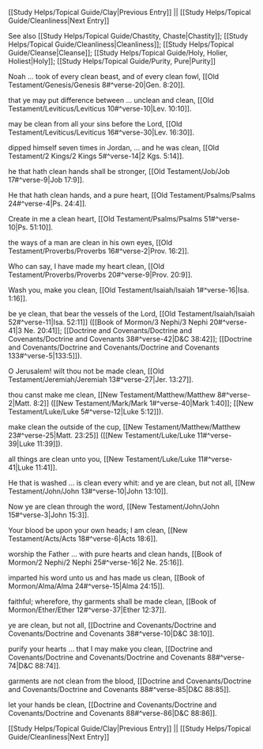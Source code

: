 [[Study Helps/Topical Guide/Clay|Previous Entry]]  ||  [[Study Helps/Topical Guide/Cleanliness|Next Entry]]

 See also [[Study Helps/Topical Guide/Chastity, Chaste|Chastity]]; [[Study Helps/Topical Guide/Cleanliness|Cleanliness]]; [[Study Helps/Topical Guide/Cleanse|Cleanse]]; [[Study Helps/Topical Guide/Holy, Holier, Holiest|Holy]]; [[Study Helps/Topical Guide/Purity, Pure|Purity]]

 Noah ... took of every clean beast, and of every clean fowl, [[Old Testament/Genesis/Genesis 8#^verse-20|Gen. 8:20]].

 that ye may put difference between ... unclean and clean, [[Old Testament/Leviticus/Leviticus 10#^verse-10|Lev. 10:10]].

 may be clean from all your sins before the Lord, [[Old Testament/Leviticus/Leviticus 16#^verse-30|Lev. 16:30]].

 dipped himself seven times in Jordan, ... and he was clean, [[Old Testament/2 Kings/2 Kings 5#^verse-14|2 Kgs. 5:14]].

 he that hath clean hands shall be stronger, [[Old Testament/Job/Job 17#^verse-9|Job 17:9]].

 He that hath clean hands, and a pure heart, [[Old Testament/Psalms/Psalms 24#^verse-4|Ps. 24:4]].

 Create in me a clean heart, [[Old Testament/Psalms/Psalms 51#^verse-10|Ps. 51:10]].

 the ways of a man are clean in his own eyes, [[Old Testament/Proverbs/Proverbs 16#^verse-2|Prov. 16:2]].

 Who can say, I have made my heart clean, [[Old Testament/Proverbs/Proverbs 20#^verse-9|Prov. 20:9]].

 Wash you, make you clean, [[Old Testament/Isaiah/Isaiah 1#^verse-16|Isa. 1:16]].

 be ye clean, that bear the vessels of the Lord, [[Old Testament/Isaiah/Isaiah 52#^verse-11|Isa. 52:11]] ([[Book of Mormon/3 Nephi/3 Nephi 20#^verse-41|3 Ne. 20:41]]; [[Doctrine and Covenants/Doctrine and Covenants/Doctrine and Covenants 38#^verse-42|D&C 38:42]]; [[Doctrine and Covenants/Doctrine and Covenants/Doctrine and Covenants 133#^verse-5|133:5]]).

 O Jerusalem! wilt thou not be made clean, [[Old Testament/Jeremiah/Jeremiah 13#^verse-27|Jer. 13:27]].

 thou canst make me clean, [[New Testament/Matthew/Matthew 8#^verse-2|Matt. 8:2]] ([[New Testament/Mark/Mark 1#^verse-40|Mark 1:40]]; [[New Testament/Luke/Luke 5#^verse-12|Luke 5:12]]).

 make clean the outside of the cup, [[New Testament/Matthew/Matthew 23#^verse-25|Matt. 23:25]] ([[New Testament/Luke/Luke 11#^verse-39|Luke 11:39]]).

 all things are clean unto you, [[New Testament/Luke/Luke 11#^verse-41|Luke 11:41]].

 He that is washed ... is clean every whit: and ye are clean, but not all, [[New Testament/John/John 13#^verse-10|John 13:10]].

 Now ye are clean through the word, [[New Testament/John/John 15#^verse-3|John 15:3]].

 Your blood be upon your own heads; I am clean, [[New Testament/Acts/Acts 18#^verse-6|Acts 18:6]].

 worship the Father ... with pure hearts and clean hands, [[Book of Mormon/2 Nephi/2 Nephi 25#^verse-16|2 Ne. 25:16]].

 imparted his word unto us and has made us clean, [[Book of Mormon/Alma/Alma 24#^verse-15|Alma 24:15]].

 faithful; wherefore, thy garments shall be made clean, [[Book of Mormon/Ether/Ether 12#^verse-37|Ether 12:37]].

 ye are clean, but not all, [[Doctrine and Covenants/Doctrine and Covenants/Doctrine and Covenants 38#^verse-10|D&C 38:10]].

 purify your hearts ... that I may make you clean, [[Doctrine and Covenants/Doctrine and Covenants/Doctrine and Covenants 88#^verse-74|D&C 88:74]].

 garments are not clean from the blood, [[Doctrine and Covenants/Doctrine and Covenants/Doctrine and Covenants 88#^verse-85|D&C 88:85]].

 let your hands be clean, [[Doctrine and Covenants/Doctrine and Covenants/Doctrine and Covenants 88#^verse-86|D&C 88:86]].

[[Study Helps/Topical Guide/Clay|Previous Entry]]  ||  [[Study Helps/Topical Guide/Cleanliness|Next Entry]]